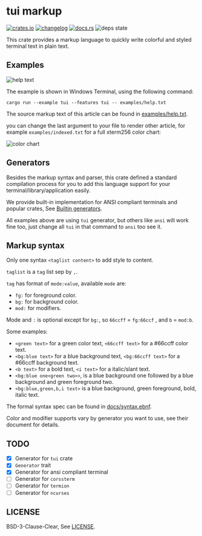 # tui markup

[![crates.io][badge-crate-version]][crate]
[![changelog][badge-changelog]][changelog]
[![docs.rs][badge-docs-rs]][doc]
![deps state][badge-deps-state]

This crate provides a markup language to quickly write colorful and styled terminal text in plain text.

## Examples

![help text][help-text-screenshot]

The example is shown in Windows Terminal, using the following command:

`cargo run --example tui --features tui -- examples/help.txt`

The source markup text of this article can be found in [examples/help.txt].

you can change the last argument to your file to render other article, for example `examples/indexed.txt` for a full xterm256 color chart:

![color chart][indexed-screenshot]

## Generators

Besides the markup syntax and parser, this crate defined a standard compilation process for you to
add this language support for your terminal/library/application easily.

We provide built-in implementation for ANSI compliant terminals and popular crates, See [Builtin generators][doc-builtin-gens].

All examples above are using `tui` generator, but others like `ansi` will work fine too, just change all `tui` in that command to `ansi` too see it.

## Markup syntax

Only one syntax `<taglist content>` to add style to content.

`taglist` is a `tag` list sep by `,`.

`tag` has format of `mode:value`, available `mode` are:

- `fg:` for foreground color.
- `bg:` for background color.
- `mod:` for modifiers.

Mode and `:` is optional except for `bg:`, so `66ccff` = `fg:66ccf` , and `b` = `mod:b`.

Some examples:

- `<green text>` for a green color text, `<66ccff text>` for a #66ccff color text.
- `<bg:blue text>` for a blue background text, `<bg:66ccff text>` for a #66ccff background text.
- `<b text>` for a bold text, `<i text>` for a italic/slant text.
- `<bg:blue one<green two>>`, is a blue background one followed by a blue background and green foreground two.
- `<bg:blue,green,b,i text>` is a blue background, green foreground, bold, italic text.

The formal syntax spec can be found in [docs/syntax.ebnf].

Color and modifier supports vary by generator you want to use, see their document for details.

## TODO

- [x] Generator for `tui` crate
- [x] `Generator` trait
- [x] Generator for ansi compliant terminal
- [ ] Generator for `corssterm`
- [ ] Generator for `termion`
- [ ] Generator for `ncurses`

## LICENSE

BSD-3-Clause-Clear, See [LICENSE].

[badge-crate-version]: https://img.shields.io/crates/v/tui-markup?style=for-the-badge
[badge-changelog]: https://img.shields.io/badge/-CHANGELOG-brightgreen?style=for-the-badge
[badge-docs-rs]: https://img.shields.io/docsrs/tui-markup?style=for-the-badge
[badge-deps-state]: https://img.shields.io/librariesio/release/cargo/tui-markup?style=for-the-badge

[crate]: https://crates.io/crates/tui-markup
[doc]: https://docs.rs/tui-markup/latest
[changelog]: https://github.com/7sDream/tui-markup/blob/master/CHANGELOG.md
[help-text-screenshot]: https://rikka.7sdre.am/files/ee68d36d-b1e7-4575-bb13-e37ba7ead044.png
[indexed-screenshot]: https://rikka.7sdre.am/files/788ef47c-2a8a-4667-b9b7-8f2b1b78e083.png
[doc-builtin-gens]: https://docs.rs/tui-markup/latest/tui_markup/index.html#builtin-generators
[examples/help.txt]: https://github.com/7sDream/tui-markup/blob/master/examples/help.txt
[docs/syntax.ebnf]: https://github.com/7sDream/tui-markup/blob/master/docs/syntax.ebnf
[LICENSE]: https://github.com/7sDream/tui-markup/blob/master/LICENSE
